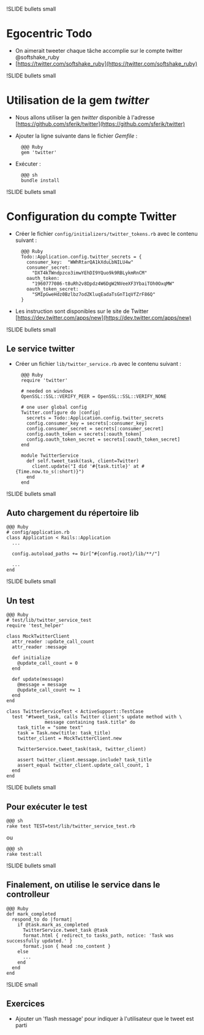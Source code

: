 !SLIDE bullets small
# Egocentric Todo
- On aimerait tweeter chaque tâche accomplie sur le compte twitter @softshake_ruby
- [https://twitter.com/softshake_ruby](https://twitter.com/softshake_ruby)

!SLIDE bullets small
# Utilisation de la gem _twitter_

- Nous allons utiliser la gen _twitter_ disponible à l'adresse [https://github.com/sferik/twitter](https://github.com/sferik/twitter)
- Ajouter la ligne suivante dans le fichier _Gemfile_ :

        @@@ Ruby
        gem 'twitter'

- Exécuter :

        @@@ sh
        bundle install

!SLIDE bullets small
# Configuration du compte Twitter

- Créer le fichier `config/initializers/twitter_tokens.rb` avec le
contenu suivant :

        @@@ Ruby
        Todo::Application.config.twitter_secrets = {
          consumer_key:  "WWhRtarQA1kXduLbNILU4w"
          consumer_secret:
            "DXT4kTWndpzco3imwYEhDI9YQuo9k9RBLykmRnCM"
          oauth_token:
            "1960777086-t8uRh2v8Dpdz4W6DgW2NVeeXF3YbaiTOh0OxqMW"
          oauth_token_secret:
            "SMIpGweHdz0Bzlbz7odZKluqEadaTsGnT1qVfZrF86Q"
        }

- Les instruction sont disponibles sur le site de Twitter [https://dev.twitter.com/apps/new](https://dev.twitter.com/apps/new)


!SLIDE bullets small
## Le service twitter

- Créer un fichier `lib/twitter_service.rb` avec le contenu suivant :

        @@@ Ruby
        require 'twitter'

        # needed on windows
        OpenSSL::SSL::VERIFY_PEER = OpenSSL::SSL::VERIFY_NONE

        # one user global config
        Twitter.configure do |config|
          secrets = Todo::Application.config.twitter_secrets
          config.consumer_key = secrets[:consumer_key]
          config.consumer_secret = secrets[:consumer_secret]
          config.oauth_token = secrets[:oauth_token]
          config.oauth_token_secret = secrets[:oauth_token_secret]
        end

        module TwitterService
          def self.tweet_task(task, client=Twitter)
            client.update("I did '#{task.title}' at #{Time.now.to_s(:short)}")
          end
        end

!SLIDE bullets small
## Auto chargement du répertoire lib

    @@@ Ruby
    # config/application.rb
    class Application < Rails::Application
      ...

      config.autoload_paths += Dir["#{config.root}/lib/**/"]

      ...
    end

!SLIDE bullets small
## Un test

    @@@ Ruby
    # test/lib/twitter_service_test
    require 'test_helper'

    class MockTwitterClient
      attr_reader :update_call_count
      attr_reader :message

      def initialize
        @update_call_count = 0
      end

      def update(message)
        @message = message
        @update_call_count += 1
      end
    end

    class TwitterServiceTest < ActiveSupport::TestCase
      test "#tweet_task, calls Twitter client's update method with \
                  message containing task.title" do
        task_title = "some text"
        task = Task.new(title: task_title)
        twitter_client = MockTwitterClient.new

        TwitterService.tweet_task(task, twitter_client)

        assert twitter_client.message.include? task_title
        assert_equal twitter_client.update_call_count, 1
      end
    end

!SLIDE bullets small
## Pour exécuter le test

    @@@ sh
    rake test TEST=test/lib/twitter_service_test.rb

ou

    @@@ sh
    rake test:all

!SLIDE bullets small
## Finalement, on utilise le service dans le controlleur

    @@@ Ruby
    def mark_completed
      respond_to do |format|
        if @task.mark_as_completed
          TwitterService.tweet_task @task
          format.html { redirect_to tasks_path, notice: 'Task was successfully updated.' }
          format.json { head :no_content }
        else
          ...
        end
      end
    end

!SLIDE small
## Exercices
- Ajouter un 'flash message' pour indiquer à l'utilisateur que le tweet est parti



